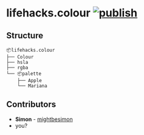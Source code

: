 # lifehacks.colour [![publish](https://github.com/mightbesimon/lifehacks.colour/actions/workflows/publish.yml/badge.svg)](https://github.com/mightbesimon/lifehacks.colour)

## Structure

```plaintext
📦lifehacks.colour
├── Colour
├── hsla
├── rgba
└── 📦palette
    ├── Apple
    └── Mariana
```

## Contributors

- **Simon** - [mightbesimon](https://github.com/mightbesimon)
- you?
